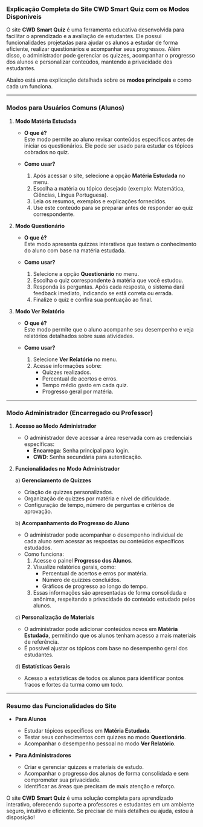 ### **Explicação Completa do Site CWD Smart Quiz com os Modos Disponíveis**  

O site **CWD Smart Quiz** é uma ferramenta educativa desenvolvida para facilitar o aprendizado e a avaliação de estudantes. Ele possui funcionalidades projetadas para ajudar os alunos a estudar de forma eficiente, realizar questionários e acompanhar seus progressos. Além disso, o administrador pode gerenciar os quizzes, acompanhar o progresso dos alunos e personalizar conteúdos, mantendo a privacidade dos estudantes.  

Abaixo está uma explicação detalhada sobre os **modos principais** e como cada um funciona.

---

### **Modos para Usuários Comuns (Alunos)**  

1. **Modo Matéria Estudada**  
   - **O que é?**  
     Este modo permite ao aluno revisar conteúdos específicos antes de iniciar os questionários. Ele pode ser usado para estudar os tópicos cobrados no quiz.  

   - **Como usar?**  
     1. Após acessar o site, selecione a opção **Matéria Estudada** no menu.  
     2. Escolha a matéria ou tópico desejado (exemplo: Matemática, Ciências, Língua Portuguesa).  
     3. Leia os resumos, exemplos e explicações fornecidos.  
     4. Use este conteúdo para se preparar antes de responder ao quiz correspondente.  

2. **Modo Questionário**  
   - **O que é?**  
     Este modo apresenta quizzes interativos que testam o conhecimento do aluno com base na matéria estudada.  

   - **Como usar?**  
     1. Selecione a opção **Questionário** no menu.  
     2. Escolha o quiz correspondente à matéria que você estudou.  
     3. Responda às perguntas. Após cada resposta, o sistema dará feedback imediato, indicando se está correta ou errada.  
     4. Finalize o quiz e confira sua pontuação ao final.  

3. **Modo Ver Relatório**  
   - **O que é?**  
     Este modo permite que o aluno acompanhe seu desempenho e veja relatórios detalhados sobre suas atividades.  

   - **Como usar?**  
     1. Selecione **Ver Relatório** no menu.  
     2. Acesse informações sobre:
        - Quizzes realizados.  
        - Percentual de acertos e erros.  
        - Tempo médio gasto em cada quiz.  
        - Progresso geral por matéria.  

---

### **Modo Administrador (Encarregado ou Professor)**  

1. **Acesso ao Modo Administrador**  
   - O administrador deve acessar a área reservada com as credenciais específicas:  
     - **Encarrega**: Senha principal para login.  
     - **CWD**: Senha secundária para autenticação.  

2. **Funcionalidades no Modo Administrador**  

   a) **Gerenciamento de Quizzes**  
      - Criação de quizzes personalizados.  
      - Organização de quizzes por matéria e nível de dificuldade.  
      - Configuração de tempo, número de perguntas e critérios de aprovação.  

   b) **Acompanhamento do Progresso do Aluno**  
      - O administrador pode acompanhar o desempenho individual de cada aluno sem acessar as respostas ou conteúdos específicos estudados.  
      - Como funciona:  
        1. Acesse o painel **Progresso dos Alunos**.  
        2. Visualize relatórios gerais, como:  
           - Percentual de acertos e erros por matéria.  
           - Número de quizzes concluídos.  
           - Gráficos de progresso ao longo do tempo.  
        3. Essas informações são apresentadas de forma consolidada e anônima, respeitando a privacidade do conteúdo estudado pelos alunos.  

   c) **Personalização de Materiais**  
      - O administrador pode adicionar conteúdos novos em **Matéria Estudada**, permitindo que os alunos tenham acesso a mais materiais de referência.  
      - É possível ajustar os tópicos com base no desempenho geral dos estudantes.  

   d) **Estatísticas Gerais**  
      - Acesso a estatísticas de todos os alunos para identificar pontos fracos e fortes da turma como um todo.  

---

### **Resumo das Funcionalidades do Site**  

- **Para Alunos**  
  - Estudar tópicos específicos em **Matéria Estudada**.  
  - Testar seus conhecimentos com quizzes no modo **Questionário**.  
  - Acompanhar o desempenho pessoal no modo **Ver Relatório**.  

- **Para Administradores**  
  - Criar e gerenciar quizzes e materiais de estudo.  
  - Acompanhar o progresso dos alunos de forma consolidada e sem comprometer sua privacidade.  
  - Identificar as áreas que precisam de mais atenção e reforço.  

O site **CWD Smart Quiz** é uma solução completa para aprendizado interativo, oferecendo suporte a professores e estudantes em um ambiente seguro, intuitivo e eficiente. Se precisar de mais detalhes ou ajuda, estou à disposição!
